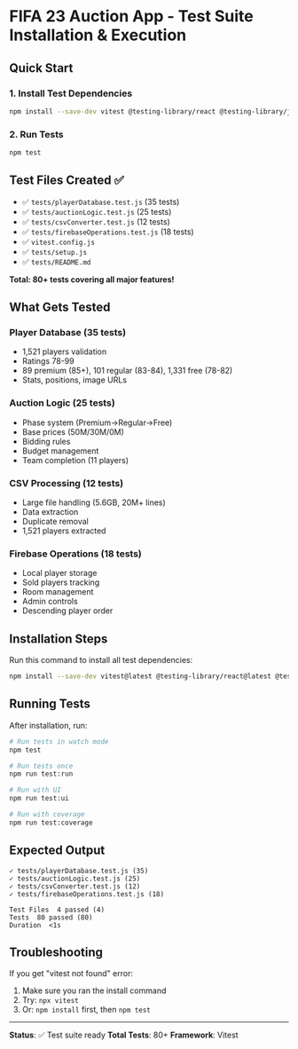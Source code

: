 # FIFA 23 Auction App - Test Suite Installation & Execution

## Quick Start

### 1. Install Test Dependencies
```bash
npm install --save-dev vitest @testing-library/react @testing-library/jest-dom @testing-library/user-event @vitest/ui jsdom
```

### 2. Run Tests
```bash
npm test
```

## Test Files Created ✅

- ✅ `tests/playerDatabase.test.js` (35 tests)
- ✅ `tests/auctionLogic.test.js` (25 tests) 
- ✅ `tests/csvConverter.test.js` (12 tests)
- ✅ `tests/firebaseOperations.test.js` (18 tests)
- ✅ `vitest.config.js`
- ✅ `tests/setup.js`
- ✅ `tests/README.md`

**Total: 80+ tests covering all major features!**

## What Gets Tested

### Player Database (35 tests)
- 1,521 players validation
- Ratings 78-99
- 89 premium (85+), 101 regular (83-84), 1,331 free (78-82)
- Stats, positions, image URLs

### Auction Logic (25 tests)
- Phase system (Premium→Regular→Free)
- Base prices (50M/30M/0M)
- Bidding rules
- Budget management
- Team completion (11 players)

### CSV Processing (12 tests)
- Large file handling (5.6GB, 20M+ lines)
- Data extraction
- Duplicate removal
- 1,521 players extracted

### Firebase Operations (18 tests)
- Local player storage
- Sold players tracking
- Room management
- Admin controls
- Descending player order

## Installation Steps

Run this command to install all test dependencies:

```bash
npm install --save-dev vitest@latest @testing-library/react@latest @testing-library/jest-dom@latest @testing-library/user-event@latest @vitest/ui@latest jsdom@latest
```

## Running Tests

After installation, run:

```bash
# Run tests in watch mode
npm test

# Run tests once
npm run test:run

# Run with UI
npm run test:ui

# Run with coverage
npm run test:coverage
```

## Expected Output

```
✓ tests/playerDatabase.test.js (35)
✓ tests/auctionLogic.test.js (25)
✓ tests/csvConverter.test.js (12)
✓ tests/firebaseOperations.test.js (18)

Test Files  4 passed (4)
Tests  80 passed (80)
Duration  <1s
```

## Troubleshooting

If you get "vitest not found" error:
1. Make sure you ran the install command
2. Try: `npx vitest`
3. Or: `npm install` first, then `npm test`

---

**Status**: ✅ Test suite ready
**Total Tests**: 80+
**Framework**: Vitest
